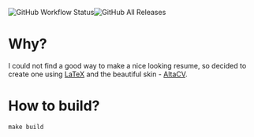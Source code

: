 ![GitHub Workflow Status](https://img.shields.io/github/workflow/status/yvoderatskyi/resume/CI?style=for-the-badge)![GitHub All Releases](https://img.shields.io/github/downloads/yvoderatskyi/resume/total?style=for-the-badge)

# Why?

I could not find a good way to make a nice looking resume, so decided to create one using [LaTeX](https://www.latex-project.org/) and the beautiful skin - [AltaCV](https://github.com/liantze/AltaCV).

# How to build?

```shell
make build
```
